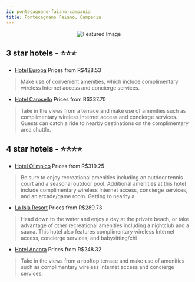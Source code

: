 ```yaml
---
id: pontecagnano-faiano-campania
title: Pontecagnano Faiano, Campania
---
```


<center><img src="https://i.travelapi.com/hotels/1000000/930000/921300/921240/b087776d_z.jpg" alt="Featured Image" /></center>


##  3 star hotels - ⭐️⭐️⭐️

-    [Hotel Europa](https://us.hurb.com/hotels/pontecagnano-faiano/hotel-europa-JNP-JP913051?cmp=18055) Prices from R$428.53
   > Make use of convenient amenities, which include complimentary wireless Internet access and concierge services.
-    [Hotel Carosello](https://us.hurb.com/hotels/pontecagnano-faiano/hotel-carosello-JNP-JP966393?cmp=18055) Prices from R$337.70
   > Take in the views from a terrace and make use of amenities such as complimentary wireless Internet access and concierge services. Guests can catch a ride to nearby destinations on the complimentary area shuttle.

##  4 star hotels - ⭐️⭐️⭐️⭐️

-    [Hotel Olimpico](https://us.hurb.com/hotels/pontecagnano-faiano/hotel-olimpico-JNP-JP250245?cmp=18055) Prices from R$319.25
   > Be sure to enjoy recreational amenities including an outdoor tennis court and a seasonal outdoor pool. Additional amenities at this hotel include complimentary wireless Internet access, concierge services, and an arcade/game room. Getting to nearby a
-    [La Isla Resort](https://us.hurb.com/hotels/pontecagnano-faiano/la-isla-resort-JNP-JP053824?cmp=18055) Prices from R$289.73
   > Head down to the water and enjoy a day at the private beach, or take advantage of other recreational amenities including a nightclub and a sauna. This hotel also features complimentary wireless Internet access, concierge services, and babysitting/chi
-    [Hotel Ancora](https://us.hurb.com/hotels/pontecagnano-faiano/hotel-ancora-JNP-JP053825?cmp=18055) Prices from R$248.32
   > Take in the views from a rooftop terrace and make use of amenities such as complimentary wireless Internet access and concierge services.
